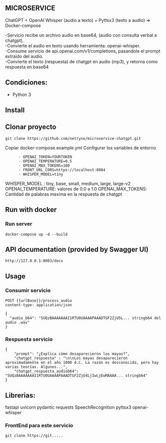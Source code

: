 ## MICROSERVICE
ChatGPT + OpenAI Whisper (audio a texto) + Pyttsx3 (texto a audio) => Docker-compose

-Servicio recibe un archivo audio en base64, (audio con consulta verbal a chatgpt).<br>
-Convierte el audio en texto usando herramienta: openai-whisper.<br>
-Consume servicio de api.openai.com/v1/completions, pasandole el prompt extraido del audio.<br>
-Convierte el texto (respuesta) de chatgpt en audio (mp3), y retorna como respuesta en base64<br>



## Condiciones:

- Python 3

## Install
## Clonar proyecto

```
git clone https://github.com/netryno/microservice-chatgpt.git
```
Copiar docker-compose.example.yml
Configurar los variables de entorno

```
      - OPENAI_TOKEN=YOURTOKEN
      - OPENAI_TEMPERATURE=0.5
      - OPENAI_MAX_TOKENS=100
      - FRONT_URL_CORS=https://localhost:8084
      - WHISPER_MODEL=tiny
```

WHISPER_MODEL : tiny, base, small, medium, large, large-v2
OPENAI_TEMPERATURE: valores de 0.0 a 1.0
OPENAI_MAX_TOKENS: Cantidad de palabras maxima en la respuesta de chatgpt

## Run with docker

### Run server

```
docker-compose up -d --build
```

## API documentation (provided by Swagger UI)

```
http://127.0.0.1:8003/docs
```


## Usage
### Consumir servicio

```
POST {{urlBase}}/process_audio
content-type: application/json

{
  "audio_b64": "SUQzBAAAAAAAI1RTU0UAAAAPAAADTGF2ZjU5L... stringb64 del audio .wav"
}
```

### Respuesta servicio
```
{
    "prompt": "¿Explica cómo desaparecieron los mayas?",
    "chatgpt_respuesta" : "\n\nLos mayas desaparecieron aproximadamente en el año 1000 d.C. La razón es desconocida, pero hay varias teorías. Algunos...",
    "chatgpt_respuesta_audiob64": "SUQzBAAAAAAAI1RTU0UAAAAPAAADTGF2ZjU4LjIwLjEwMAAAA... stringb64"
}
```





## Librerias:
fastapi
uvicorn
pydantic
requests
SpeechRecognition
pyttsx3
openai-whisper


### FrontEnd para este servicio



```
git clone https://git.....
```